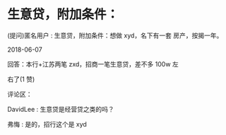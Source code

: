 # 生意贷，附加条件：

(提问)匿名用户 : 生意贷，附加条件：想做 xyd，名下有一套 房产，按揭一年。

2018-06-07

回答：本行+江苏两笔 zxd，招商一笔生意贷，差不多 100w 左

右了(1 赞)

评论区：

DavidLee : 生意贷是经营贷之类的吗？

弗悔 : 是的，招行这个是 xyd
